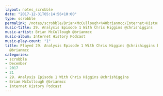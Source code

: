 ```yaml
---
layout: notes_scrobble
date: "2017-12-31T05:14:56+10:00"
type: scrobble
permalink: /notes/scrobble/Brian+McCullough+%40brianmcc/Internet+History+Podcast/800bd9f832024f36ecf3173b7f86d0a8d9a9ef48.html
music-title: 29. Analysis Episode 1 With Chris Higgins @chrishiggins
music-artist: Brian McCullough @brianmcc
music-album: Internet History Podcast
music-play-count: "1"
title: Played 29. Analysis Episode 1 With Chris Higgins @chrishiggins by Brian McCullough
  @brianmcc
categories:
- scrobble
- December
- 2017
- 31
- 29. Analysis Episode 1 With Chris Higgins @chrishiggins
- Brian McCullough @brianmcc
- Internet History Podcast
---
```

